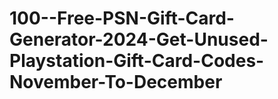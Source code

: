 # 100--Free-PSN-Gift-Card-Generator-2024-Get-Unused-Playstation-Gift-Card-Codes-November-To-December